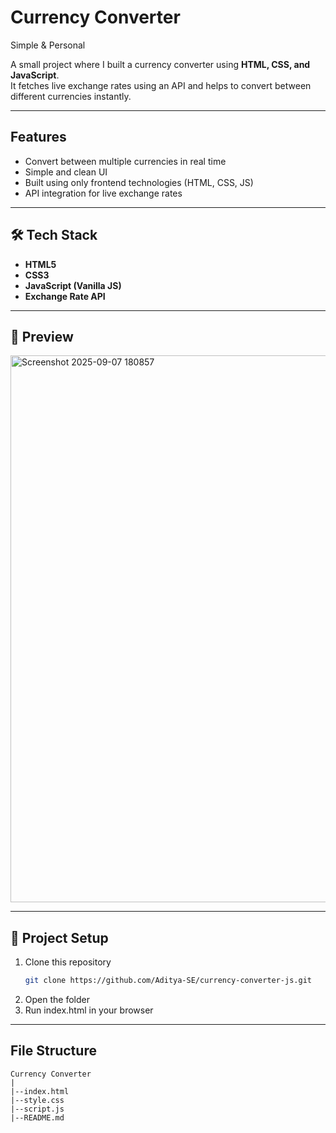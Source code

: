 # Currency Converter

Simple & Personal

A small project where I built a currency converter using **HTML, CSS, and JavaScript**.  
It fetches live exchange rates using an API and helps to convert between different currencies instantly.

---

## Features
- Convert between multiple currencies in real time
- Simple and clean UI
- Built using only frontend technologies (HTML, CSS, JS)
- API integration for live exchange rates

---

## 🛠️ Tech Stack
- **HTML5**
- **CSS3**
- **JavaScript (Vanilla JS)**
- **Exchange Rate API**

---

## 📸 Preview

<img width="1292" height="875" alt="Screenshot 2025-09-07 180857" src="https://github.com/user-attachments/assets/f35576a8-415e-4fba-a552-a5defa5f1979" />

---

## 📂 Project Setup
1. Clone this repository  
   ```bash
   git clone https://github.com/Aditya-SE/currency-converter-js.git
   ```
2. Open the folder
3. Run index.html in your browser

---

## File Structure
```
Currency Converter
|
|--index.html
|--style.css
|--script.js
|--README.md
```



